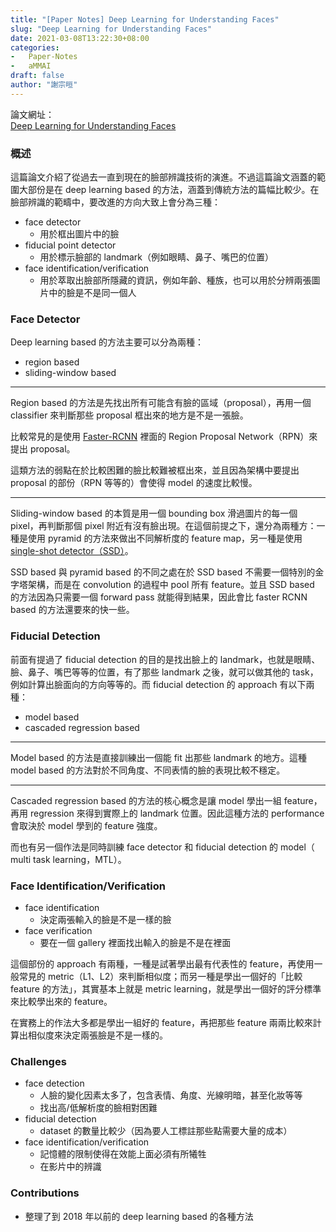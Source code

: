 ```yaml
---
title: "[Paper Notes] Deep Learning for Understanding Faces"
slug: "Deep Learning for Understanding Faces"
date: 2021-03-08T13:22:30+08:00
categories:
-   Paper-Notes
-   aMMAI
draft: false
author: "謝宗晅"
---
```


論文網址：\
[Deep Learning for Understanding Faces](https://ieeexplore.ieee.org/document/8253595)

### 概述

這篇論文介紹了從過去一直到現在的臉部辨識技術的演進。不過這篇論文涵蓋的範圍大部份是在 deep learning based 的方法，涵蓋到傳統方法的篇幅比較少。在臉部辨識的範疇中，要改進的方向大致上會分為三種：
* face detector
    * 用於框出圖片中的臉
* fiducial point detector
    * 用於標示臉部的 landmark（例如眼睛、鼻子、嘴巴的位置）
* face identification/verification
    * 用於萃取出臉部所隱藏的資訊，例如年齡、種族，也可以用於分辨兩張圖片中的臉是不是同一個人

### Face Detector

Deep learning based 的方法主要可以分為兩種：
* region based
* sliding-window based

---

Region based 的方法是先找出所有可能含有臉的區域（proposal），再用一個 classifier 來判斷那些 proposal 框出來的地方是不是一張臉。

比較常見的是使用 [Faster-RCNN](https://arxiv.org/abs/1506.01497) 裡面的 Region Proposal Network（RPN）來提出 proposal。

這類方法的弱點在於比較困難的臉比較難被框出來，並且因為架構中要提出 proposal 的部份（RPN 等等的）會使得 model 的速度比較慢。

---

Sliding-window based 的本質是用一個 bounding box 滑過圖片的每一個 pixel，再判斷那個 pixel 附近有沒有臉出現。在這個前提之下，還分為兩種方：一種是使用 pyramid 的方法來做出不同解析度的 feature map，另一種是使用 [single-shot detector（SSD）](https://arxiv.org/abs/1512.02325)。

SSD based 與 pyramid based 的不同之處在於 SSD based 不需要一個特別的金字塔架構，而是在 convolution 的過程中 pool 所有 feature。並且 SSD based 的方法因為只需要一個 forward pass 就能得到結果，因此會比 faster RCNN based 的方法還要來的快一些。

### Fiducial Detection

前面有提過了 fiducial detection 的目的是找出臉上的 landmark，也就是眼睛、臉、鼻子、嘴巴等等的位置，有了那些 landmark 之後，就可以做其他的 task，例如計算出臉面向的方向等等的。而 fiducial detection 的 approach 有以下兩種：
* model based
* cascaded regression based

---

Model based 的方法是直接訓練出一個能 fit 出那些 landmark 的地方。這種 model based 的方法對於不同角度、不同表情的臉的表現比較不穩定。

---

Cascaded regression based 的方法的核心概念是讓 model 學出一組 feature，再用 regression 來得到實際上的 landmark 位置。因此這種方法的 performance 會取決於 model 學到的 feature 強度。

而也有另一個作法是同時訓練 face detector 和 fiducial detection 的 model（ multi task learning，MTL）。

### Face Identification/Verification

* face identification
    * 決定兩張輸入的臉是不是一樣的臉
* face verification
    * 要在一個 gallery 裡面找出輸入的臉是不是在裡面

這個部份的 approach 有兩種，一種是試著學出最有代表性的 feature，再使用一般常見的 metric（L1、L2）來判斷相似度；而另一種是學出一個好的「比較 feature 的方法」，其實基本上就是 metric learning，就是學出一個好的評分標準來比較學出來的 feature。

在實務上的作法大多都是學出一組好的 feature，再把那些 feature 兩兩比較來計算出相似度來決定兩張臉是不是一樣的。

### Challenges

* face detection
    * 人臉的變化因素太多了，包含表情、角度、光線明暗，甚至化妝等等
    * 找出高/低解析度的臉相對困難
* fiducial detection
    * dataset 的數量比較少（因為要人工標註那些點需要大量的成本）
* face identification/verification
    * 記憶體的限制使得在效能上面必須有所犧牲
    * 在影片中的辨識

### Contributions

* 整理了到 2018 年以前的 deep learning based 的各種方法
